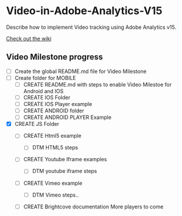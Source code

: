 # Video-in-Adobe-Analytics-V15

Describe how to implement Video tracking using Adobe Analytics v15. 

[Check out the wiki](https://github.com/alcazes/Video-in-Adobe-Analytics-V15/wiki)

## Video Milestone progress

- [ ] Create the global README.md file for Video Milestone
- [ ] Create folder for MOBILE
  - [ ] CREATE README.md with steps to enable Video Milestoe for Android and IOS
  - [ ] CREATE IOS Folder
  - [ ] CREATE IOS Player example
  - [ ] CREATE ANDROID folder
  - [ ] CREATE ANDROID PLAYER Example
- [X] CREATE JS Folder
  - [ ] CREATE Html5 example
    - [ ] DTM HTML5 steps
  - [ ] CREATE Youtube Iframe examples
	- [ ] DTM youtube iframe steps
  - [ ] CREATE Vimeo example
    - [ ] DTM Vimeo steps..
  - [ ] CREATE Brightcove documentation
  More players to come
  
